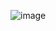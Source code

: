![image](https://github.com/geuning/Algorithm/assets/96937623/8dfc0679-a676-4bd0-8c97-2deedaa05580)
